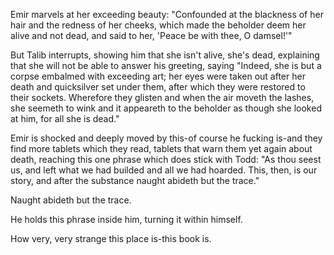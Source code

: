 Emir marvels at her exceeding beauty: "Confounded at the blackness of her hair and the redness of her cheeks, which made the beholder deem her alive and not dead, and said to her, 'Peace be with thee, O damsel!'"

But Talib interrupts, showing him that she isn't alive, she's dead, explaining that she will not be able to answer his greeting, saying "Indeed, she is but a corpse embalmed with exceeding art; her eyes were taken out after her death and quicksilver set under them, after which they were restored to their sockets. Wherefore they glisten and when the air moveth the lashes, she seemeth to wink and it appeareth to the beholder as though she looked at him, for all she is dead."

Emir is shocked and deeply moved by this-of course he fucking is-and they find more tablets which they read, tablets that warn them yet again about death, reaching this one phrase which does stick with Todd: "As thou seest us, and left what we had builded and all we had hoarded. This, then, is our story, and after the substance naught abideth but the trace."

Naught abideth but the trace.

He holds this phrase inside him, turning it within himself.

How very, very strange this place is-this book is.